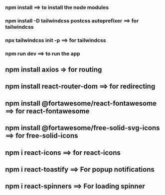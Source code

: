 ### npm install ==> to install the node modules

### npm install -D tailwindcss postcss autoprefixer ==> for tailwindcss

### npx tailwindcss init -p ==> for tailwindcss

### npm run dev ==> to run the app

## npm install axios => for routing

## npm install react-router-dom ==> for redirecting

## npm install @fortawesome/react-fontawesome ==> for react-fontawesome

## npm install @fortawesome/free-solid-svg-icons ==> for free-solid-icons

## npm i react-icons ==> for react-icons

## npm i react-toastify ==> For popup notifications

## npm i react-spinners ==> For loading spinner
